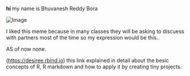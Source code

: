 **hi** my name is Bhuvanesh Reddy Bora

![Image](https://www.homeworkhelpglobal.com/wp-content/uploads/2018/01/The-look.png)

I liked this meme because in many classes they will be asking to discuess with partners most of the time so my expression would be this..

AS of now none.

(https://desiree.rbind.io) this link explained in detail about the besic concepts of R, R markdown and how to apply it by creating tiny projects.
